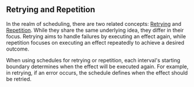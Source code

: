 ## Retrying and Repetition

In the realm of scheduling, there are two related concepts: [Retrying](/docs/error-management/retrying/) and [Repetition](/docs/scheduling/repetition/). While they share the same underlying idea, they differ in their focus. Retrying aims to handle failures by executing an effect again, while repetition focuses on executing an effect repeatedly to achieve a desired outcome.

When using schedules for retrying or repetition, each interval's starting boundary determines when the effect will be executed again. For example, in retrying, if an error occurs, the schedule defines when the effect should be retried.
